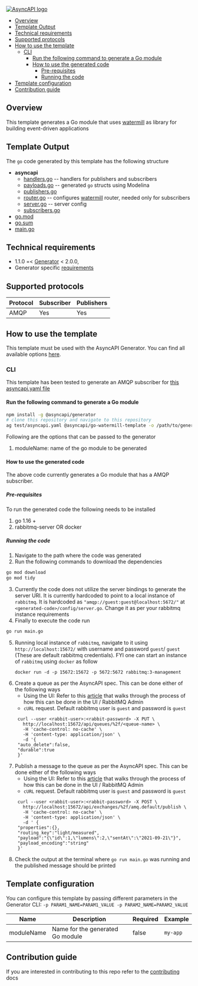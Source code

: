 [![AsyncAPI logo](./assets/github-repobanner-generic.png)](https://www.asyncapi.com)
<!-- toc is generated with GitHub Actions do not remove toc markers -->

<!-- toc -->

- [Overview](#overview)
- [Template Output](#template-output)
- [Technical requirements](#technical-requirements)
- [Supported protocols](#supported-protocols)
- [How to use the template](#how-to-use-the-template)
  * [CLI](#cli)
    + [Run the following command to generate a Go module](#run-the-following-command-to-generate-a-go-module)
    + [How to use the generated code](#how-to-use-the-generated-code)
      - [Pre-requisites](#pre-requisites)
      - [Running the code](#running-the-code)
- [Template configuration](#template-configuration)
- [Contribution guide](#contribution-guide)

<!-- tocstop -->


## Overview

This template generates a Go module that uses [watermill](https://github.com/ThreeDotsLabs/watermill) as library for building event-driven applications

## Template Output

The `go` code generated by this template has the following structure

- __asyncapi__
  - [handlers.go](asyncapi/handlers.go) -- handlers for publishers and subscribers
  - [payloads.go](asyncapi/payloads.go) -- generated `go` structs using Modelina
  - [publishers.go](asyncapi/publishers.go)
  - [router.go](asyncapi/router.go) -- configures [watermill](https://watermill.io/) router, needed only for subscribers
  - [server.go](asyncapi/server.go) -- server config
  - [subscribers.go](asyncapi/subscribers.go)
- [go.mod](go.mod)
- [go.sum](go.sum)
- [main.go](main.go)

## Technical requirements

- 1.1.0 =< [Generator](https://github.com/asyncapi/generator/) < 2.0.0,
- Generator specific [requirements](https://github.com/asyncapi/generator/#requirements)

## Supported protocols

|  Protocol |  Subscriber | Publishers   |
|---|---|---|
|  AMQP | Yes   | Yes   |


## How to use the template

This template must be used with the AsyncAPI Generator. You can find all available options [here](https://github.com/asyncapi/generator/).

### CLI

This template has been tested to generate an AMQP subscriber for [this asyncapi.yaml file](./test/asyncapi.yaml)

#### Run the following command to generate a Go module

```bash
npm install -g @asyncapi/generator
# clone this repository and navigate to this repository
ag test/asyncapi.yaml @asyncapi/go-watermill-template -o /path/to/generated-code -p moduleName=your-go-module-name
```

Following are the options that can be passed to the generator

1. moduleName: name of the go module to be generated

#### How to use the generated code

The above code currently generates a Go module that has a AMQP subscriber.

##### Pre-requisites
To run the generated code the following needs to be installed

1. go 1.16 +
2. rabbitmq-server OR docker

##### Running the code

1. Navigate to the path where the code was generated
2. Run the following commands to download the dependencies
```bash
go mod download
go mod tidy
```
3. Currently the code does not utilize the server bindings to generate the server URI. It is currently hardcoded to point to a local instance of `rabbitmq`. It is hardcoded as `"amqp://guest:guest@localhost:5672/"` at `<generated-code>/config/server.go`. Change it as per your rabbitmq instance requirements
4. Finally to execute the code run
```bash
go run main.go
```
5. Running local instance of `rabbitmq`, navigate to it using `http://localhost:15672/` with username and password `guest`/ `guest` (These are default rabbitmq credentials).
   FYI one can start an instance of `rabbitmq` using  `docker` as follow
   ```
   docker run -d -p 15672:15672 -p 5672:5672 rabbitmq:3-management
   ```
6. Create a queue as per the AsyncAPI spec.
   This can be done either of the following ways
   -  Using the UI: Refer to this [article](https://www.cloudamqp.com/blog/part3-rabbitmq-for-beginners_the-management-interface.html) that walks through the process of how this can be done in the UI / RabbitMQ Admin
   - `cURL` request. Default rabbitmq user is `guest` and password is `guest`
   ```
    curl --user <rabbit-user>:<rabbit-password> -X PUT \
      http://localhost:15672/api/queues/%2f/<queue-name> \
      -H 'cache-control: no-cache' \
      -H 'content-type: application/json' \
      -d '{
    "auto_delete":false,
    "durable":true
    }'
   ```
7. Publish a message to the queue as per the AsyncAPI spec. This can be done either of the following ways
   - Using the UI: Refer to this [article](https://www.cloudamqp.com/blog/part3-rabbitmq-for-beginners_the-management-interface.html) that walks through the process of how this can be done in the UI / RabbitMQ Admin
   - `cURL` request. Default rabbitmq user is `guest` and password is `guest`
   ```
    curl --user <rabbit-user>:<rabbit-password> -X POST \
      http://localhost:15672/api/exchanges/%2f/amq.default/publish \
      -H 'cache-control: no-cache' \
      -H 'content-type: application/json' \
      -d ' {
    "properties":{},
    "routing_key":"light/measured",
    "payload":"{\"id\":1,\"lumens\":2,\"sentAt\":\"2021-09-21\"}",
    "payload_encoding":"string"
    }'
   ```
8. Check the output at the terminal where `go run main.go` was running and the published message should be printed

## Template configuration

You can configure this template by passing different parameters in the Generator CLI: `-p PARAM1_NAME=PARAM1_VALUE -p PARAM2_NAME=PARAM2_VALUE`

|Name|Description|Required|Example|
|---|---|---|---|
|moduleName|Name for the generated Go module|false|`my-app`|

## Contribution guide

If you are interested in contributing to this repo refer to the [contributing](https://github.com/asyncapi/go-watermill-template/docs/contributing.md) docs
